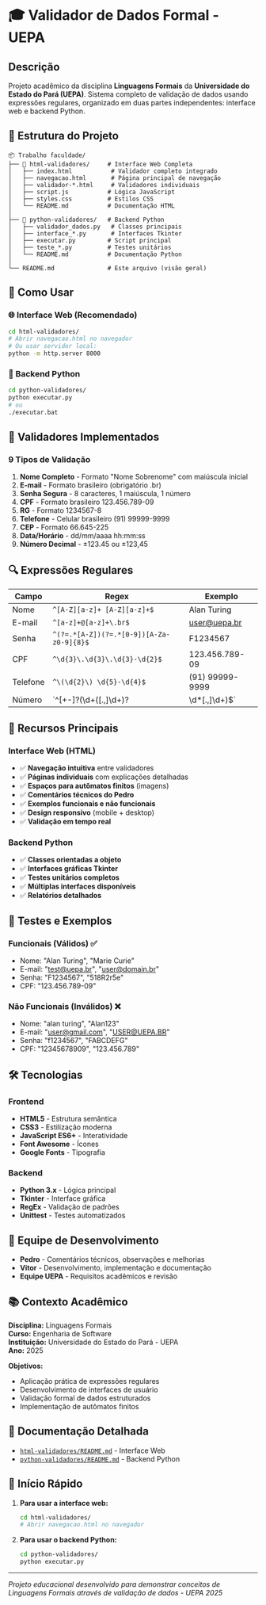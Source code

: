 # 🎓 Validador de Dados Formal - UEPA

## Descrição
Projeto acadêmico da disciplina **Linguagens Formais** da **Universidade do Estado do Pará (UEPA)**. Sistema completo de validação de dados usando expressões regulares, organizado em duas partes independentes: interface web e backend Python.

## 📁 Estrutura do Projeto

```
📦 Trabalho faculdade/
├── 📁 html-validadores/     # Interface Web Completa
│   ├── index.html           # Validador completo integrado
│   ├── navegacao.html       # Página principal de navegação
│   ├── validador-*.html     # Validadores individuais
│   ├── script.js           # Lógica JavaScript
│   ├── styles.css          # Estilos CSS
│   └── README.md           # Documentação HTML
│
├── 📁 python-validadores/   # Backend Python
│   ├── validador_dados.py   # Classes principais
│   ├── interface_*.py       # Interfaces Tkinter
│   ├── executar.py         # Script principal
│   ├── teste_*.py          # Testes unitários
│   └── README.md           # Documentação Python
│
└── README.md               # Este arquivo (visão geral)
```

## 🚀 Como Usar

### 🌐 Interface Web (Recomendado)
```bash
cd html-validadores/
# Abrir navegacao.html no navegador
# Ou usar servidor local:
python -m http.server 8000
```

### 🐍 Backend Python
```bash
cd python-validadores/
python executar.py
# ou
./executar.bat
```

## 🧮 Validadores Implementados

### 9 Tipos de Validação
1. **Nome Completo** - Formato "Nome Sobrenome" com maiúscula inicial
2. **E-mail** - Formato brasileiro (obrigatório .br)
3. **Senha Segura** - 8 caracteres, 1 maiúscula, 1 número
4. **CPF** - Formato brasileiro 123.456.789-09
5. **RG** - Formato 1234567-8
6. **Telefone** - Celular brasileiro (91) 99999-9999
7. **CEP** - Formato 66.645-225
8. **Data/Horário** - dd/mm/aaaa hh:mm:ss
9. **Número Decimal** - ±123.45 ou ±123,45

## 🔍 Expressões Regulares

| Campo | Regex | Exemplo |
|-------|-------|---------|
| Nome | `^[A-Z][a-z]+ [A-Z][a-z]+$` | Alan Turing |
| E-mail | `^[a-z]+@[a-z]+\.br$` | user@uepa.br |
| Senha | `^(?=.*[A-Z])(?=.*[0-9])[A-Za-z0-9]{8}$` | F1234567 |
| CPF | `^\d{3}\.\d{3}\.\d{3}-\d{2}$` | 123.456.789-09 |
| Telefone | `^\(\d{2}\) \d{5}-\d{4}$` | (91) 99999-9999 |
| Número | `^[+-]?(\d+([.,]\d+)?|\d*[.,]\d+)$` | -25.467 |

## 🎨 Recursos Principais

### Interface Web (HTML)
- ✅ **Navegação intuitiva** entre validadores
- ✅ **Páginas individuais** com explicações detalhadas
- ✅ **Espaços para autômatos finitos** (imagens)
- ✅ **Comentários técnicos do Pedro**
- ✅ **Exemplos funcionais e não funcionais**
- ✅ **Design responsivo** (mobile + desktop)
- ✅ **Validação em tempo real**

### Backend Python
- ✅ **Classes orientadas a objeto**
- ✅ **Interfaces gráficas Tkinter**
- ✅ **Testes unitários completos**
- ✅ **Múltiplas interfaces disponíveis**
- ✅ **Relatórios detalhados**

## 🧪 Testes e Exemplos

### Funcionais (Válidos) ✅
- Nome: "Alan Turing", "Marie Curie"
- E-mail: "test@uepa.br", "user@domain.br"
- Senha: "F1234567", "518R2r5e"
- CPF: "123.456.789-09"

### Não Funcionais (Inválidos) ❌
- Nome: "alan turing", "Alan123"
- E-mail: "user@gmail.com", "USER@UEPA.BR"
- Senha: "f1234567", "FABCDEFG"
- CPF: "12345678909", "123.456.789"

## 🛠️ Tecnologias

### Frontend
- **HTML5** - Estrutura semântica
- **CSS3** - Estilização moderna
- **JavaScript ES6+** - Interatividade
- **Font Awesome** - Ícones
- **Google Fonts** - Tipografia

### Backend
- **Python 3.x** - Lógica principal
- **Tkinter** - Interface gráfica
- **RegEx** - Validação de padrões
- **Unittest** - Testes automatizados

## 👥 Equipe de Desenvolvimento

- **Pedro** - Comentários técnicos, observações e melhorias
- **Vitor** - Desenvolvimento, implementação e documentação
- **Equipe UEPA** - Requisitos acadêmicos e revisão

## 📚 Contexto Acadêmico

**Disciplina:** Linguagens Formais  
**Curso:** Engenharia de Software  
**Instituição:** Universidade do Estado do Pará - UEPA  
**Ano:** 2025

**Objetivos:**
- Aplicação prática de expressões regulares
- Desenvolvimento de interfaces de usuário
- Validação formal de dados estruturados
- Implementação de autômatos finitos

## 📖 Documentação Detalhada

- [`html-validadores/README.md`](html-validadores/README.md) - Interface Web
- [`python-validadores/README.md`](python-validadores/README.md) - Backend Python

## 🚀 Início Rápido

1. **Para usar a interface web:**
   ```bash
   cd html-validadores/
   # Abrir navegacao.html no navegador
   ```

2. **Para usar o backend Python:**
   ```bash
   cd python-validadores/
   python executar.py
   ```

---

*Projeto educacional desenvolvido para demonstrar conceitos de Linguagens Formais através de validação de dados - UEPA 2025*